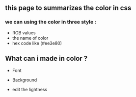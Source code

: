 ## this page to summarizes the color in css

 ### we can using the color in three style :
 - RGB values 
 - the name of color
 - hex code like (#ee3e80) 

 ## What can i made in color ? 
- Font

- Background

- edit the lightness